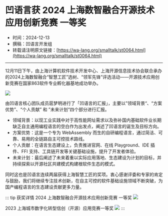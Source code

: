 # 凹语言获 2024 上海数智融合开源技术应用创新竞赛 一等奖

- 时间：2024-12-13
- 撰稿：凹语言开发组
- 转载请注明原文链接：[https://wa-lang.org/smalltalk/st0064.html](https://wa-lang.org/smalltalk/st0064.html)

---

12月11日下午，由上海计算机软件技术开发中心、上海开源信息技术协会联合承办的2024上海数智融合“智慧工匠”选树、“领军先锋”评选活动——开源技术应用创新竞赛在国家863软件专业孵化器基地成功举办。

![](/st0064-01.png)

由凹语言核心团队成员扈梦明进行了「凹语言的汇报」，主要以”领域背景“、“方案优势”、“个人贡献” 和 ”未来计划“四个部分进行汇报。

- 领域背景：以现工业实践中对于高性能网址需求以及弥补国内基础软件业长期缺乏自主通用编程语言的空白作为出发点，阐述了凹语言的诞生及目标方向。
- 方案优势：这是一个专为 WebAssembly 而生的自研编程语言，通过简洁、可靠、易用的全链路自主可控技术路线。
- 个人贡献：在语言生态建设上，负责推进官网、在线 Playground、IDE 插件、FFI 支持、工具链开发等关键基础设施，提升了开发者体验。
- 未来计划：最后阐述了未来着重以实际应用落地、生态建设为计划的目标，并持续探索以开源社区共建模式构建根软件生态的模式。

同时这也是凹语言连续两届获得上海智慧工匠的奖项。衷心感谢评委和专家的肯定与鼓励，我们将继续专注技术创新，在自主可控的软件基础设施领域不断突破，为国产编程语言的生态建设贡献更多力量。

::: tip 获奖详情
2024 上海数智融合开源技术应用创新竞赛 一等奖
![](/st0064-02.png)

2023 上海城市数字化转型信创（开源）应用竞赛一等奖
![](/st0064-03.png)
:::